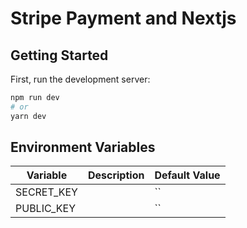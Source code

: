 # Stripe Payment and Nextjs

## Getting Started

First, run the development server:

```bash
npm run dev
# or
yarn dev
```

## Environment Variables

| Variable | Description | Default Value |
|--|--|--|
| SECRET_KEY | | `` |
| PUBLIC_KEY | | `` |
